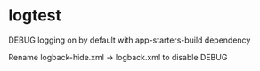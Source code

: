 # logtest

DEBUG logging on by default with app-starters-build dependency

Rename logback-hide.xml -> logback.xml to disable DEBUG